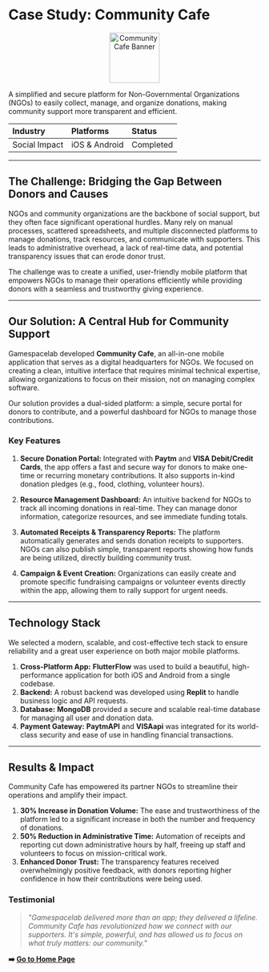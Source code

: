 # Case Study: Community Cafe

<p align="center">
  <img src="https://cdn.discordapp.com/attachments/865420585437102090/1425187683063435425/1.jpg?ex=68e6acf6&is=68e55b76&hm=7cad8bc4b3c73fbec2ec33aaa3aa033b62ed046c61ec26528915496d4064cc1d&" alt="Community Cafe Banner" width="100" height="100"/>
</p>

A simplified and secure platform for Non-Governmental Organizations (NGOs) to easily collect, manage, and organize donations, making community support more transparent and efficient.

| **Industry** | **Platforms** | **Status** |
| :--- | :--- | :--- |
| Social Impact  | iOS & Android | Completed |

---

## The Challenge: Bridging the Gap Between Donors and Causes

NGOs and community organizations are the backbone of social support, but they often face significant operational hurdles. Many rely on manual processes, scattered spreadsheets, and multiple disconnected platforms to manage donations, track resources, and communicate with supporters. This leads to administrative overhead, a lack of real-time data, and potential transparency issues that can erode donor trust.

The challenge was to create a unified, user-friendly mobile platform that empowers NGOs to manage their operations efficiently while providing donors with a seamless and trustworthy giving experience.

---

## Our Solution: A Central Hub for Community Support

Gamespacelab developed **Community Cafe**, an all-in-one mobile application that serves as a digital headquarters for NGOs. We focused on creating a clean, intuitive interface that requires minimal technical expertise, allowing organizations to focus on their mission, not on managing complex software.

Our solution provides a dual-sided platform: a simple, secure portal for donors to contribute, and a powerful dashboard for NGOs to manage those contributions.



### Key Features

1. **Secure Donation Portal:** Integrated with **Paytm** and **VISA Debit/Credit Cards**, the app offers a fast and secure way for donors to make one-time or recurring monetary contributions. It also supports in-kind donation pledges (e.g., food, clothing, volunteer hours).

2. **Resource Management Dashboard:** An intuitive backend for NGOs to track all incoming donations in real-time. They can manage donor information, categorize resources, and see immediate funding totals.

3. **Automated Receipts & Transparency Reports:** The platform automatically generates and sends donation receipts to supporters. NGOs can also publish simple, transparent reports showing how funds are being utilized, directly building community trust.

4. **Campaign & Event Creation:** Organizations can easily create and promote specific fundraising campaigns or volunteer events directly within the app, allowing them to rally support for urgent needs.

---

## Technology Stack

We selected a modern, scalable, and cost-effective tech stack to ensure reliability and a great user experience on both major mobile platforms.

1. **Cross-Platform App:** **FlutterFlow** was used to build a beautiful, high-performance application for both iOS and Android from a single codebase.
2. **Backend:** A robust backend was developed using **Replit** to handle business logic and API requests.
3. **Database:** **MongoDB** provided a secure and scalable real-time database for managing all user and donation data.
4.   **Payment Gateway:** **PaytmAPI** and **VISAapi** was integrated for its world-class security and ease of use in handling financial transactions.



---

## Results & Impact

Community Cafe has empowered its partner NGOs to streamline their operations and amplify their impact.

1. **30% Increase in Donation Volume:** The ease and trustworthiness of the platform led to a significant increase in both the number and frequency of donations.
2. **50% Reduction in Administrative Time:** Automation of receipts and reporting cut down administrative hours by half, freeing up staff and volunteers to focus on mission-critical work.
3. **Enhanced Donor Trust:** The transparency features received overwhelmingly positive feedback, with donors reporting higher confidence in how their contributions were being used.

### Testimonial

> *"Gamespacelab delivered more than an app; they delivered a lifeline. Community Cafe has revolutionized how we connect with our supporters. It's simple, powerful, and has allowed us to focus on what truly matters: our community."*

**➡️ [Go to Home Page](https://github.com/jspybom/GamespaceLab-PortFolio)**
